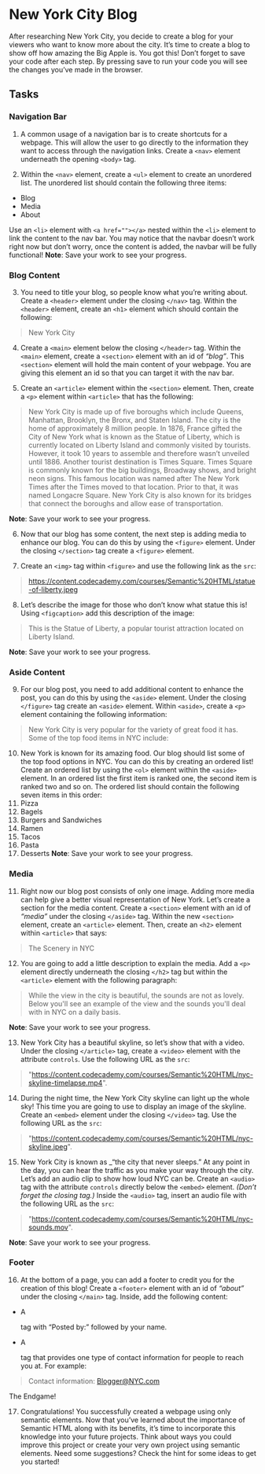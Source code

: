 # New York City Blog
After researching New York City, you decide to create a blog for your viewers who want to know more about the city. It’s time to create a blog to show off how amazing the Big Apple is. You got this!
Don’t forget to save your code after each step. By pressing save to run your code you will see the changes you’ve made in the browser.

## Tasks
### Navigation Bar
1. A common usage of a navigation bar is to create shortcuts for a webpage. This will allow the user to go directly to the information they want to access through the navigation links.
Create a `<nav>` element underneath the opening `<body>` tag.

2. Within the `<nav>` element, create a `<ul>` element to create an unordered list.
The unordered list should contain the following three items:
* Blog
* Media
* About

Use an `<li>` element with `<a href=""></a>` nested within the `<li>` element to link the content to the nav bar. You may notice that the navbar doesn’t work right now but don’t worry, once the content is added, the navbar will be fully functional!
**Note**: Save your work to see your progress.

### Blog Content
3. You need to title your blog, so people know what you’re writing about. Create a `<header>` element under the closing `</nav>` tag.
Within the `<header>` element, create an `<h1>` element which should contain the following:
> New York City

4. Create a `<main>` element below the closing `</header>` tag.
Within the `<main>` element, create a `<section>` element with an id of _“blog”_.
This `<section>` element will hold the main content of your webpage. You are giving this element an id so that you can target it with the nav bar.

5. Create an `<article>` element within the `<section>` element.
Then, create a `<p>` element within `<article>` that has the following:
> New York City is made up of five boroughs which include Queens, Manhattan, Brooklyn, the Bronx, and Staten Island. The city is the home of approximately 8 million people. In 1876, France gifted the City of New York what is known as the Statue of Liberty, which is currently located on Liberty Island and commonly visited by tourists. However, it took 10 years to assemble and therefore wasn’t unveiled until 1886. Another tourist destination is Times Square. Times Square is commonly known for the big buildings, Broadway shows, and bright neon signs. This famous location was named after The New York Times after the Times moved to that location. Prior to that, it was named Longacre Square. New York City is also known for its bridges that connect the boroughs and allow ease of transportation.

**Note**: Save your work to see your progress.

6. Now that our blog has some content, the next step is adding media to enhance our blog.
You can do this by using the `<figure>` element. Under the closing `</section>` tag create a `<figure>` element.

7. Create an `<img>` tag within `<figure>` and use the following link as the `src`:
> https://content.codecademy.com/courses/Semantic%20HTML/statue-of-liberty.jpeg

8. Let’s describe the image for those who don’t know what statue this is!
Using `<figcaption>` add this description of the image:
> This is the Statue of Liberty, a popular tourist attraction located on Liberty Island.

**Note**: Save your work to see your progress.

### Aside Content
9. For our blog post, you need to add additional content to enhance the post, you can do this by using the `<aside>` element.
Under the closing `</figure>` tag create an `<aside>` element.
Within `<aside>`, create a `<p>` element containing the following information:
> New York City is very popular for the variety of great food it has. Some of the top food items in NYC include:

10. New York is known for its amazing food. Our blog should list some of the top food options in NYC. You can do this by creating an ordered list!
Create an ordered list by using the `<ol>` element within the `<aside>` element. In an ordered list the first item is ranked one, the second item is ranked two and so on.
The ordered list should contain the following seven items in this order:
  1. Pizza
  2. Bagels
  3. Burgers and Sandwiches
  4. Ramen
  5. Tacos
  6. Pasta
  7. Desserts
**Note**: Save your work to see your progress.

### Media
11. Right now our blog post consists of only one image. Adding more media can help give a better visual representation of New York. Let’s create a section for the media content.
Create a `<section>` element with an id of _“media”_ under the closing `</aside>` tag.
Within the new `<section>` element, create an `<article>` element.
Then, create an `<h2>` element within `<article>` that says:
> The Scenery in NYC

12. You are going to add a little description to explain the media. Add a `<p>` element directly underneath the closing `</h2>` tag but within the `<article>` element with the following paragraph:
> While the view in the city is beautiful, the sounds are not as lovely. Below you'll see an example of the view and the sounds you'll deal with in NYC on a daily basis.

**Note**: Save your work to see your progress.

13. New York City has a beautiful skyline, so let’s show that with a video.
Under the closing `</article>` tag, create a `<video>` element with the attribute `controls`. Use the following URL as the `src`:
> "https://content.codecademy.com/courses/Semantic%20HTML/nyc-skyline-timelapse.mp4".

14. During the night time, the New York City skyline can light up the whole sky! This time you are going to use <embed> to display an image of the skyline.
Create an `<embed>` element under the closing `</video>` tag. Use the following URL as the `src`:
> "https://content.codecademy.com/courses/Semantic%20HTML/nyc-skyline.jpeg".

15. New York City is known as \_“the city that never sleeps.” At any point in the day, you can hear the traffic as you make your way through the city. Let’s add an audio clip to show how loud NYC can be.
Create an `<audio>` tag with the attribute `controls` directly below the `<embed>` element. _(Don’t forget the closing tag.)_
Inside the `<audio>` tag, insert an audio file with the following URL as the `src`:
> "https://content.codecademy.com/courses/Semantic%20HTML/nyc-sounds.mov".

**Note**: Save your work to see your progress.

### Footer
16. At the bottom of a page, you can add a footer to credit you for the creation of this blog!
Create a `<footer>` element with an id of _“about”_ under the closing `</main>` tag.
Inside, add the following content:
* A <p> tag with “Posted by:” followed by your name.
* A <p> tag that provides one type of contact information for people to reach you at. For example:
> Contact information: Blogger@NYC.com

The Endgame!

17. Congratulations! You successfully created a webpage using only semantic elements. Now that you’ve learned about the importance of Semantic HTML along with its benefits, it’s time to incorporate this knowledge into your future projects.
Think about ways you could improve this project or create your very own project using semantic elements. Need some suggestions? Check the hint for some ideas to get you started!
